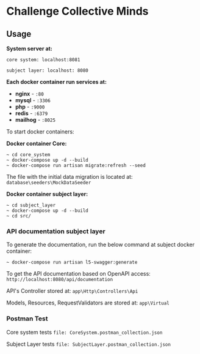 # Challenge Collective Minds

## Usage

**System server at:**

`core system: localhost:8081`

`subject layer: localhost: 8080`

**Each docker container run services at:**

- **nginx** - `:80`
- **mysql** - `:3306`
- **php** - `:9000`
- **redis** - `:6379`
- **mailhog** - `:8025`

To start docker containers:


**Docker container Core:**

```
~ cd core_system
~ docker-compose up -d --build
~ docker-compose run artisan migrate:refresh --seed
```

The file with the initial data migration is located at: `database\seeders\MockDataSeeder` 

**Docker container subject layer:**

```
~ cd subject_layer
~ docker-compose up -d --build
~ cd src/
```

### API documentation subject layer

To generate the documentation, run the below command at subject docker container:
```
~ docker-compose run artisan l5-swagger:generate
```


To get the API documentation based on OpenAPI access: `http://localhost:8080/api/documentation`

API's Controller stored at: `app\Http\Controllers\Api`

Models, Resources, RequestValidators are stored at: `app\Virtual`


### Postman Test

Core system tests `file: CoreSystem.postman_collection.json`

Subject Layer tests `file: SubjectLayer.postman_collection.json`